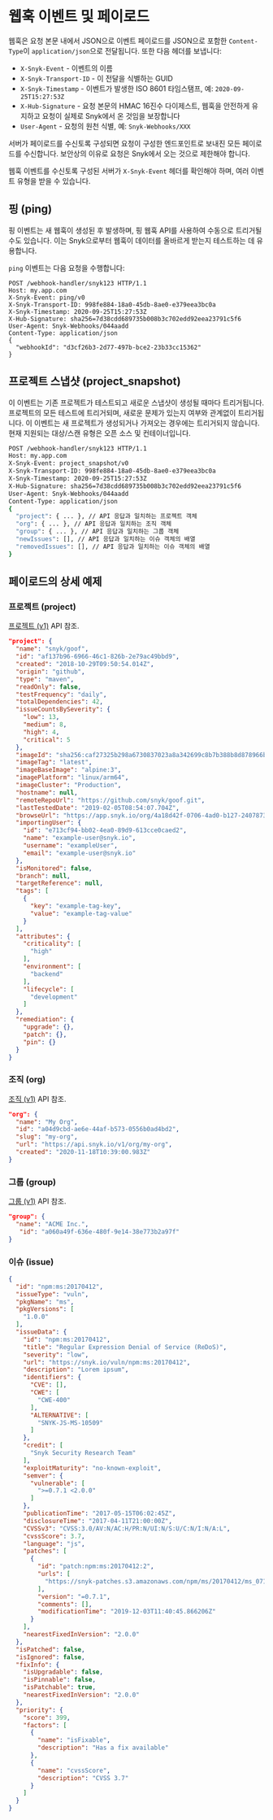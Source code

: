 # 웹훅 이벤트 및 페이로드

웹훅은 요청 본문 내에서 JSON으로 이벤트 페이로드를 JSON으로 포함한 `Content-Type`이 `application/json`으로 전달됩니다. 또한 다음 헤더를 보냅니다:

* `X-Snyk-Event` - 이벤트의 이름
* `X-Snyk-Transport-ID` - 이 전달을 식별하는 GUID
* `X-Snyk-Timestamp` - 이벤트가 발생한 ISO 8601 타임스탬프, 예: `2020-09-25T15:27:53Z`
* `X-Hub-Signature` - 요청 본문의 HMAC 16진수 다이제스트, 웹훅을 안전하게 유지하고 요청이 실제로 Snyk에서 온 것임을 보장합니다
* `User-Agent` - 요청의 원천 식별, 예: `Snyk-Webhooks/XXX`

서버가 페이로드를 수신토록 구성되면 요청이 구성한 엔드포인트로 보내진 모든 페이로드를 수신합니다. 보안상의 이유로 요청은 Snyk에서 오는 것으로 제한해야 합니다.

웹훅 이벤트를 수신토록 구성된 서버가 `X-Snyk-Event` 헤더를 확인해야 하며, 여러 이벤트 유형을 받을 수 있습니다.

## **핑 (ping)**

핑 이벤트는 새 웹훅이 생성된 후 발생하며, 핑 웹훅 API를 사용하여 수동으로 트리거될 수도 있습니다. 이는 Snyk으로부터 웹훅이 데이터를 올바르게 받는지 테스트하는 데 유용합니다.

`ping` 이벤트는 다음 요청을 수행합니다:

```shell
POST /webhook-handler/snyk123 HTTP/1.1
Host: my.app.com
X-Snyk-Event: ping/v0
X-Snyk-Transport-ID: 998fe884-18a0-45db-8ae0-e379eea3bc0a
X-Snyk-Timestamp: 2020-09-25T15:27:53Z
X-Hub-Signature: sha256=7d38cdd689735b008b3c702edd92eea23791c5f6
User-Agent: Snyk-Webhooks/044aadd
Content-Type: application/json
{
  "webhookId": "d3cf26b3-2d77-497b-bce2-23b33cc15362"
}
```

## **프로젝트 스냅샷 (project\_snapshot)**

이 이벤트는 기존 프로젝트가 테스트되고 새로운 스냅샷이 생성될 때마다 트리거됩니다. 프로젝트의 모든 테스트에 트리거되며, 새로운 문제가 있는지 여부와 관계없이 트리거됩니다. 이 이벤트는 새 프로젝트가 생성되거나 가져오는 경우에는 트리거되지 않습니다. 현재 지원되는 대상/스캔 유형은 오픈 소스 및 컨테이너입니다.

```sh
POST /webhook-handler/snyk123 HTTP/1.1
Host: my.app.com
X-Snyk-Event: project_snapshot/v0
X-Snyk-Transport-ID: 998fe884-18a0-45db-8ae0-e379eea3bc0a
X-Snyk-Timestamp: 2020-09-25T15:27:53Z
X-Hub-Signature: sha256=7d38cdd689735b008b3c702edd92eea23791c5f6
User-Agent: Snyk-Webhooks/044aadd
Content-Type: application/json
{
  "project": { ... }, // API 응답과 일치하는 프로젝트 객체
  "org": { ... }, // API 응답과 일치하는 조직 객체
  "group": { ... }, // API 응답과 일치하는 그룹 객체
  "newIssues": [], // API 응답과 일치하는 이슈 객체의 배열
  "removedIssues": [], // API 응답과 일치하는 이슈 객체의 배열
}
```

## **페이로드의 상세 예제**

### **프로젝트 (project)**

[프로젝트 (v1)](../reference/projects-v1.md) API 참조.

```json
"project": {
  "name": "snyk/goof",
  "id": "af137b96-6966-46c1-826b-2e79ac49bbd9",
  "created": "2018-10-29T09:50:54.014Z",
  "origin": "github",
  "type": "maven",
  "readOnly": false,
  "testFrequency": "daily",
  "totalDependencies": 42,
  "issueCountsBySeverity": {
    "low": 13,
    "medium": 8,
    "high": 4,
    "critical": 5
  },
  "imageId": "sha256:caf27325b298a6730837023a8a342699c8b7b388b8d878966b064a1320043019",
  "imageTag": "latest",
  "imageBaseImage": "alpine:3",
  "imagePlatform": "linux/arm64",
  "imageCluster": "Production",
  "hostname": null,
  "remoteRepoUrl": "https://github.com/snyk/goof.git",
  "lastTestedDate": "2019-02-05T08:54:07.704Z",
  "browseUrl": "https://app.snyk.io/org/4a18d42f-0706-4ad0-b127-24078731fbed/project/af137b96-6966-46c1-826b-2e79ac49bbd9",
  "importingUser": {
    "id": "e713cf94-bb02-4ea0-89d9-613cce0caed2",
    "name": "example-user@snyk.io",
    "username": "exampleUser",
    "email": "example-user@snyk.io"
  },
  "isMonitored": false,
  "branch": null,
  "targetReference": null,
  "tags": [
    {
      "key": "example-tag-key",
      "value": "example-tag-value"
    }
  ],
  "attributes": {
    "criticality": [
      "high"
    ],
    "environment": [
      "backend"
    ],
    "lifecycle": [
      "development"
    ]
  },
  "remediation": {
    "upgrade": {},
    "patch": {},
    "pin": {}
  }
}
```

### **조직 (org)**

[조직 (v1)](../reference/organizations-v1.md) API 참조.

```json
"org": {
  "name": "My Org",
  "id": "a04d9cbd-ae6e-44af-b573-0556b0ad4bd2",
  "slug": "my-org",
  "url": "https://api.snyk.io/v1/org/my-org",
  "created": "2020-11-18T10:39:00.983Z"
}
```

### **그룹 (group)**

[그룹 (v1)](../reference/groups-v1.md) API 참조.

```json
"group": {
  "name": "ACME Inc.",
   "id": "a060a49f-636e-480f-9e14-38e773b2a97f"
}
```

### **이슈 (issue)**

```json
{
  "id": "npm:ms:20170412",
  "issueType": "vuln",
  "pkgName": "ms",
  "pkgVersions": [
    "1.0.0"
  ],
  "issueData": {
    "id": "npm:ms:20170412",
    "title": "Regular Expression Denial of Service (ReDoS)",
    "severity": "low",
    "url": "https://snyk.io/vuln/npm:ms:20170412",
    "description": "Lorem ipsum",
    "identifiers": {
      "CVE": [],
      "CWE": [
        "CWE-400"
      ],
      "ALTERNATIVE": [
        "SNYK-JS-MS-10509"
      ]
    },
    "credit": [
      "Snyk Security Research Team"
    ],
    "exploitMaturity": "no-known-exploit",
    "semver": {
      "vulnerable": [
        ">=0.7.1 <2.0.0"
      ]
    },
    "publicationTime": "2017-05-15T06:02:45Z",
    "disclosureTime": "2017-04-11T21:00:00Z",
    "CVSSv3": "CVSS:3.0/AV:N/AC:H/PR:N/UI:N/S:U/C:N/I:N/A:L",
    "cvssScore": 3.7,
    "language": "js",
    "patches": [
      {
        "id": "patch:npm:ms:20170412:2",
        "urls": [
          "https://snyk-patches.s3.amazonaws.com/npm/ms/20170412/ms_071.patch"
        ],
        "version": "=0.7.1",
        "comments": [],
        "modificationTime": "2019-12-03T11:40:45.866206Z"
      }
    ],
    "nearestFixedInVersion": "2.0.0"
  },
  "isPatched": false,
  "isIgnored": false,
  "fixInfo": {
    "isUpgradable": false,
    "isPinnable": false,
    "isPatchable": true,
    "nearestFixedInVersion": "2.0.0"
  },
  "priority": {
    "score": 399,
    "factors": [
      {
        "name": "isFixable",
        "description": "Has a fix available"
      },
      {
        "name": "cvssScore",
        "description": "CVSS 3.7"
      }
    ]
  }
}
```
